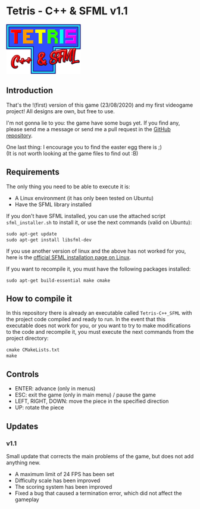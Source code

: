 # Tetris - C++ & SFML v1.1
![Tetris Logo](resources/images/logo.png)

## Introduction

That's the !(first) version of this game (23/08/2020) and my first videogame project!
All designs are own, but free to use.

I'm not gonna lie to you: the game have some bugs yet. If you find any, please send me a message or send me a pull request in the [GitHub repository](https://github.com/Adrian-2105/Tetris-Cpp_SFML).

One last thing: I encourage you to find the easter egg there is ;) \
(It is not worth looking at the game files to find out :B)

## Requirements

The only thing you need to be able to execute it is:

- A Linux environment (it has only been tested on Ubuntu)
- Have the SFML library installed

If you don't have SFML installed, you can use the attached script `sfml_installer.sh` to install it, or use the next commands (valid on Ubuntu):
```
sudo apt-get update
sudo apt-get install libsfml-dev
```
If you use another version of linux and the above has not worked for you, here is the [official SFML installation page on Linux](https://www.sfml-dev.org/tutorials/2.5/start-linux.php).

If you want to recompile it, you must have the following packages installed:

```
sudo apt-get build-essential make cmake
```

## How to compile it

In this repository there is already an executable called `Tetris-C++_SFML` with the project code compiled and ready to run. In the event that this executable does not work for you, or you want to try to make modifications to the code and recompile it, you must execute the next commands from the project directory:

```
cmake CMakeLists.txt
make
```

## Controls

- ENTER: advance (only in menus)
- ESC: exit the game (only in main menu) / pause the game
- LEFT, RIGHT, DOWN: move the piece in the specified direction
- UP: rotate the piece

## Updates

### v1.1

Small update that corrects the main problems of the game, but does not add anything new.

  - A maximum limit of 24 FPS has been set
  - Difficulty scale has been improved
  - The scoring system has been improved
  - Fixed a bug that caused a termination error, which did not affect the gameplay
